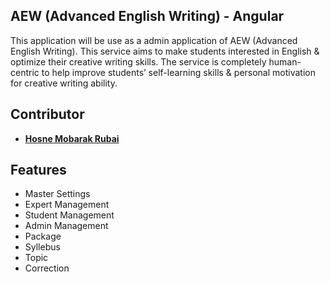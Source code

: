## AEW (Advanced English Writing) - Angular

This application will be use as a admin application of AEW (Advanced English Writing). This service aims to make students interested in English & optimize their creative writing skills. The service is completely human-centric to help improve students’ self-learning skills & personal motivation for creative writing ability.

## Contributor

- **[Hosne Mobarak Rubai](https://github.com/hmrubai/)**

## Features

- Master Settings
- Expert Management
- Student Management
- Admin Management
- Package 
- Syllebus
- Topic
- Correction